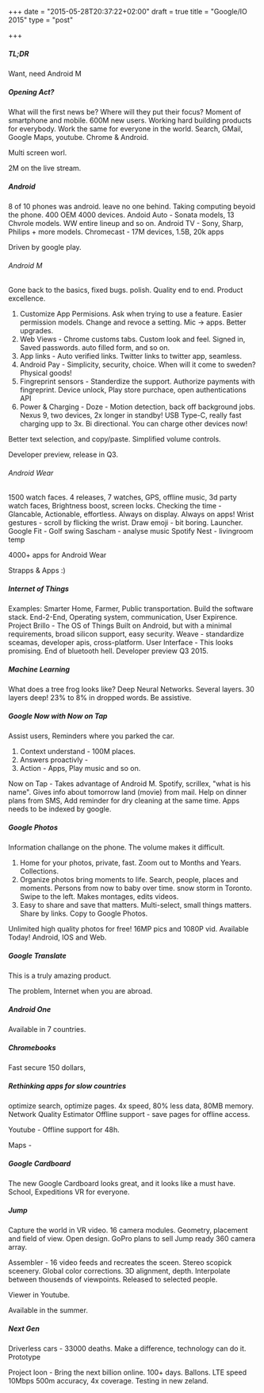 +++
date = "2015-05-28T20:37:22+02:00"
draft = true
title = "Google/IO 2015"
type = "post"

+++

##### TL;DR
Want, need Android M

##### Opening Act?
What will the first news be? Where will they put their focus?
Moment of smartphone and mobile. 600M new users. Working hard building products for everybody.
Work the same for everyone in the world. Search, GMail, Google Maps, youtube. Chrome & Android.

Multi screen worl.

2M on the live stream.

##### Android
8 of 10 phones was android. leave no one behind. Taking computing beyoid the phone. 400 OEM 4000 devices.
Andoid Auto - Sonata models, 13 Chvrole models. WW entire lineup and so on.
Android TV - Sony, Sharp, Philips + more models.
Chromecast - 17M devices, 1.5B, 20k apps

Driven by google play.

###### Android M
Gone back to the basics, fixed bugs. polish. Quality end to end. Product excellence.

1. Customize App Permisions. Ask when trying to use a feature. Easier permission models. Change and revoce a setting. Mic -> apps. Better upgrades.
2. Web Views -  Chrome customs tabs. Custom look and feel. Signed in, Saved passwords. auto filled form, and so on.
3. App links - Auto verified links. Twitter links to twitter app, seamless.
4. Android Pay - Simplicity, security, choice. When will it come to sweden? Physical goods!
5. Fingreprint sensors - Standerdize the support. Authorize payments with fingreprint. Device unlock, Play store purchace, open authentications API
6. Power & Charging - Doze - Motion detection, back off background jobs. Nexus 9, two devices, 2x longer in standby! USB Type-C, really fast charging upp to 3x. Bi directional. You can charge other devices now!

Better text selection, and copy/paste.
Simplified volume controls.

Developer preview, release in Q3.

###### Android Wear
1500 watch faces. 4 releases, 7 watches, GPS, offline music, 3d party watch faces, Brightness boost, screen locks. Checking the time - Glancable, Actionable, effortless. Always on display. Always on apps! Wrist gestures - scroll by flicking the wrist. Draw emoji - bit boring. Launcher.
Google Fit -
Golf swing
Sascham - analyse music
Spotify
Nest - livingroom temp

4000+ apps for Android Wear

Strapps & Apps :)

##### Internet of Things
Examples: Smarter Home, Farmer, Public transportation.
Build the software stack. End-2-End, Operating system, communication, User Expirence.
Project Brillo - The OS of Things
Built on Android, but with a minimal requirements, broad silicon support, easy security.
Weave - standardize sceamas, developer apis, cross-platform.
User Interface - This looks promising. End of bluetooth hell.
Developer preview Q3 2015.

##### Machine Learning
What does a tree frog looks like? Deep Neural Networks. Several layers. 30 layers deep!
23% to 8% in dropped words. Be assistive.

##### Google Now with Now on Tap
Assist users, Reminders where you parked the car.

1. Context understand - 100M places.
2. Answers proactivly -
3. Action - Apps, Play music and so on.

Now on Tap - Takes advantage of Android M. Spotify, scrillex, "what is his name". Gives info about tomorrow land (movie) from mail. Help on dinner plans from SMS, Add reminder for dry cleaning at the same time. Apps needs to be indexed by google.

##### Google Photos
Information challange on the phone. The volume makes it difficult.

1. Home for your photos, private, fast. Zoom out to Months and Years. Collections.
2. Organize photos bring moments to life. Search, people, places and moments. Persons from now to baby over time. snow storm in Toronto. Swipe to the left. Makes montages, edits videos.  
3. Easy to share and save that matters. Multi-select, small things matters. Share by links. Copy to Google Photos.

Unlimited high quality photos for free! 16MP pics and 1080P vid. Available Today! Android, IOS and Web.

##### Google Translate
This is a truly amazing product.

The problem, Internet when you are abroad.

##### Android One
Available in 7 countries.

##### Chromebooks
Fast secure 150 dollars,

##### Rethinking apps for slow countries
optimize search, optimize pages. 4x speed, 80% less data, 80MB memory.
Network Quality Estimator
Offline support - save pages for offline access.

Youtube - Offline support for 48h.

Maps -


##### Google Cardboard

The new Google Cardboard looks great, and it looks like a must have.
School, Expeditions
VR for everyone.

##### Jump
Capture the world in VR video. 16 camera modules. Geometry, placement and field of view. Open design.
GoPro plans to sell Jump ready 360 camera array.

Assembler - 16 video feeds and recreates the sceen. Stereo scopick sceenery. Global color corrections. 3D alignment, depth. Interpolate between thousends of viewpoints. Released to selected people.

Viewer in Youtube.

Available in the summer.

##### Next Gen
Driverless cars - 33000 deaths. Make a difference, technology can do it. Prototype

Project loon - Bring the next billion online. 100+ days. Ballons. LTE speed 10Mbps
500m accuracy, 4x coverage. Testing in new zeland.
